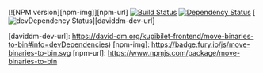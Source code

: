 [![NPM version][npm-img]][npm-url]
[![Build Status][travis-img]][travis-url]
[![Dependency Status][daviddm-img]][daviddm-url]
[![devDependency Status][daviddm-dev-img]][daviddm-dev-url]



[travis-img]: https://travis-ci.org/kupibilet-frontend/move-binaries-to-bin.svg
[travis-url]: https://travis-ci.org/kupibilet-frontend/move-binaries-to-bin
[daviddm-img]: https://david-dm.org/kupibilet-frontend/move-binaries-to-bin.svg
[daviddm-url]: https://david-dm.org/kupibilet-frontend/move-binaries-to-bin
[daviddm-dev-img]: https://david-dm.org/kupibilet-frontend/move-binaries-to-bin/dev-status.svg
[daviddm-dev-url]: https://david-dm.org/kupibilet-frontend/move-binaries-to-bin#info=devDependencies)
[npm-img]: https://badge.fury.io/js/move-binaries-to-bin.svg
[npm-url]: https://www.npmjs.com/package/move-binaries-to-bin
